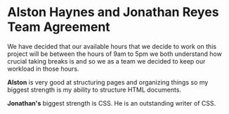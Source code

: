 # Alston Haynes and Jonathan Reyes Team Agreement
We have decided that our available hours that we decide to 
work on this project will be between the hours of 9am to 5pm 
we both understand how crucial taking breaks is and so we as a team we decided 
to keep our workload in those hours.

**Alston** is very good at structuring pages and organizing things so my biggest strength is
my ability to structure HTML documents.

**Jonathan's** biggest strength is CSS. He is an 
outstanding writer of CSS.
         
